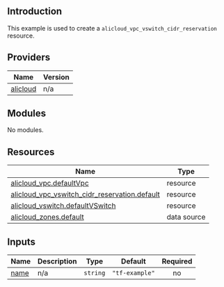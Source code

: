<!-- BEGIN_TF_DOCS -->
## Introduction

This example is used to create a `alicloud_vpc_vswitch_cidr_reservation` resource.

## Providers

| Name | Version |
|------|---------|
| <a name="provider_alicloud"></a> [alicloud](#provider\_alicloud) | n/a |

## Modules

No modules.

## Resources

| Name | Type |
|------|------|
| [alicloud_vpc.defaultVpc](https://registry.terraform.io/providers/aliyun/alicloud/latest/docs/resources/vpc) | resource |
| [alicloud_vpc_vswitch_cidr_reservation.default](https://registry.terraform.io/providers/aliyun/alicloud/latest/docs/resources/vpc_vswitch_cidr_reservation) | resource |
| [alicloud_vswitch.defaultVSwitch](https://registry.terraform.io/providers/aliyun/alicloud/latest/docs/resources/vswitch) | resource |
| [alicloud_zones.default](https://registry.terraform.io/providers/aliyun/alicloud/latest/docs/data-sources/zones) | data source |

## Inputs

| Name | Description | Type | Default | Required |
|------|-------------|------|---------|:--------:|
| <a name="input_name"></a> [name](#input\_name) | n/a | `string` | `"tf-example"` | no |
<!-- END_TF_DOCS -->    